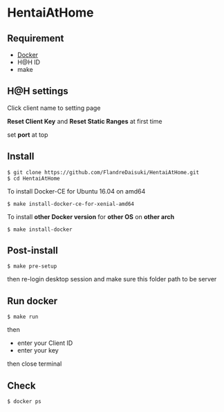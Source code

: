# HentaiAtHome

## Requirement
- [Docker](https://docs.docker.com/engine/installation/)
- H@H ID
- make

## H@H settings

Click client name to setting page

**Reset Client Key** and **Reset Static Ranges** at first time

set **port** at top

## Install

```
$ git clone https://github.com/FlandreDaisuki/HentaiAtHome.git
$ cd HentaiAtHome
```

To install Docker-CE for Ubuntu 16.04 on amd64

```
$ make install-docker-ce-for-xenial-amd64
```

To install **other Docker version** for **other OS** on **other arch**
```
$ make install-docker
```
## Post-install
```
$ make pre-setup
```

then re-login desktop session
and make sure this folder path to be server

## Run docker
```
$ make run
```

then 

- enter your Client ID
- enter your key

then close terminal

## Check

`$ docker ps`
